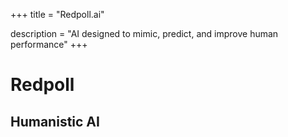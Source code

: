 +++
title = "Redpoll.ai"

description = "AI designed to mimic, predict, and improve human performance"
+++

# Redpoll

## Humanistic AI
